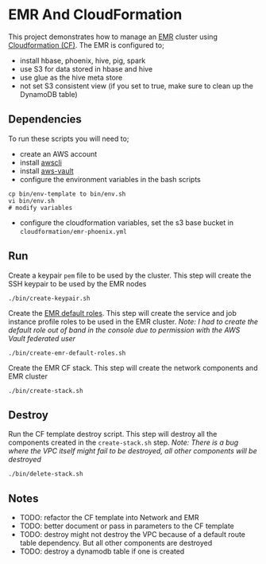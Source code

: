 # EMR And CloudFormation

This project demonstrates how to manage an [EMR](https://aws.amazon.com/emr/) cluster using [Cloudformation (CF)](https://docs.aws.amazon.com/AWSCloudFormation/latest/UserGuide/aws-template-resource-type-ref.html). The EMR is configured to;

* install hbase, phoenix, hive, pig, spark
* use S3 for data stored in hbase and hive
* use glue as the hive meta store
* not set S3 consistent view (if you set to true, make sure to clean up the DynamoDB table)

## Dependencies
To run these scripts you will need to;

* create an AWS account
* install [awscli](https://docs.aws.amazon.com/cli/latest/userguide/cli-chap-install.html)
* install [aws-vault](https://github.com/99designs/aws-vault)
* configure the environment variables in the bash scripts

```
cp bin/env-template to bin/env.sh
vi bin/env.sh
# modify variables
```

* configure the cloudformation variables, set the s3 base bucket in `cloudformation/emr-phoenix.yml`

## Run

Create a keypair `pem` file to be used by the cluster. This step will create the SSH keypair to be used by the EMR nodes
```
./bin/create-keypair.sh
```

Create the [EMR default roles](https://docs.aws.amazon.com/emr/latest/ManagementGuide/emr-iam-roles.html). This step will create the service and job instance profile roles to be used in the EMR cluster. _Note: I had to create the default role out of band in the console due to permission with the AWS Vault federated user_
```
./bin/create-emr-default-roles.sh
```

Create the EMR CF stack. This step will create the network components and EMR cluster
```
./bin/create-stack.sh
```

## Destroy
Run the CF template destroy script. This step will destroy all the components created in the `create-stack.sh` step. _Note: There is a bug where the VPC itself might fail to be destroyed, all other components will be destroyed_

```
./bin/delete-stack.sh
```


## Notes

* TODO: refactor the CF template into Network and EMR
* TODO: better document or pass in parameters to the CF template
* TODO: destroy might not destroy the VPC because of a default route table dependency. But all other components are destroyed
* TODO: destroy a dynamodb table if one is created